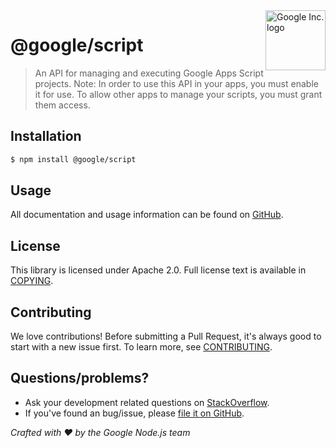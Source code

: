 <img src="https://avatars0.githubusercontent.com/u/1342004?v=3&s=96" alt="Google Inc. logo" title="Google" align="right" height="96" width="96"/>

# @google/script

> An API for managing and executing Google Apps Script projects. Note: In order to use this API in your apps, you must  enable it for use. To allow other apps to manage your scripts, you must  grant them access.

## Installation

```sh
$ npm install @google/script
```

## Usage
All documentation and usage information can be found on [GitHub](https://github.com/google/google-api-nodejs-client).

## License
This library is licensed under Apache 2.0. Full license text is available in [COPYING](https://github.com/google/google-api-nodejs-client/blob/master/COPYING).

## Contributing
We love contributions! Before submitting a Pull Request, it's always good to start with a new issue first. To learn more, see [CONTRIBUTING](https://github.com/google/google-api-nodejs-client/blob/master/.github/CONTRIBUTING.md).

## Questions/problems?
* Ask your development related questions on [StackOverflow](http://stackoverflow.com/questions/tagged/google-api-nodejs-client).
* If you've found an bug/issue, please [file it on GitHub](https://github.com/google/google-api-nodejs-client/issues).


*Crafted with ❤️ by the Google Node.js team*
